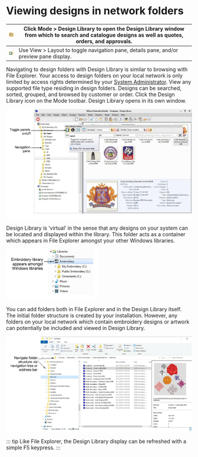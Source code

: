 # Viewing designs in network folders

| ![DesignLibrary.png](assets/DesignLibrary.png) | Click Mode > Design Library to open the Design Library window from which to search and catalogue designs as well as quotes, orders, and approvals. |
| ---------------------------------------------- | -------------------------------------------------------------------------------------------------------------------------------------------------- |
| ![Layout.png](assets/Layout.png)               | Use View > Layout to toggle navigation pane, details pane, and/or preview pane display.                                                            |

Navigating to design folders with Design Library is similar to browsing with File Explorer. Your access to design folders on your local network is only limited by access rights determined by your [System Administrator](../../glossary/glossary). View any supported file type residing in design folders. Designs can be searched, sorted, grouped, and browsed by customer or order. Click the Design Library icon on the Mode toolbar. Design Library opens in its own window.

![DesignLibraryView-1.png](assets/DesignLibraryView-1.png)

Design Library is ‘virtual’ in the sense that any designs on your system can be located and displayed within the library. This folder acts as a container which appears in File Explorer amongst your other Windows libraries.

![WindowsExplorerLibraries.png](assets/WindowsExplorerLibraries.png)

You can add folders both in File Explorer and in the Design Library itself. The initial folder structure is created by your installation. However, any folders on your local network which contain embroidery designs or artwork can potentially be included and viewed in Design Library.

![FileExplorerEmbroidery.png](assets/FileExplorerEmbroidery.png)

::: tip
Like File Explorer, the Design Library display can be refreshed with a simple F5 keypress.
:::
